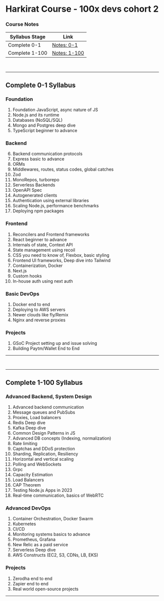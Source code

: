 # Harkirat Course - 100x devs cohort 2

### Course Notes

| Syllabus Stage  | Link                                                                                         |
|-----------------|----------------------------------------------------------------------------------------------|
| Complete 0-1   | [Notes: 0-1](https://github.com/nandini-gangrade/100x-devs-cohort-0-100-Harkirat-Singh/tree/0-1) |
| Complete 1-100 | [Notes: 1-100](https://github.com/nandini-gangrade/100x-devs-cohort-0-100-Harkirat-Singh/tree/1-100) |

<br>

---

## Complete 0-1 Syllabus

### Foundation
1. Foundation JavaScript, async nature of JS
2. Node.js and its runtime
3. Databases (NoSQL/SQL)
4. Mongo and Postgres deep dive
5. TypeScript beginner to advance

### Backend
6. Backend communication protocols
7. Express basic to advance
8. ORMs
9. Middlewares, routes, status codes, global catches
10. Zod
11. MonoRepos, turborepo
12. Serverless Backends
13. OpenAPI Spec
14. Autogenerated clients
15. Authentication using external libraries
16. Scaling Node.js, performance benchmarks
17. Deploying npm packages

### Frontend
1. Reconcilers and Frontend frameworks
2. React beginner to advance
3. Internals of state, Context API
4. State management using recoil
5. CSS you need to know of, Flexbox, basic styling
6. Frontend UI frameworks, Deep dive into Tailwind
7. Containerization, Docker
8. Next.js
9. Custom hooks
10. In-house auth using next auth

### Basic DevOps
1. Docker end to end
2. Deploying to AWS servers
3. Newer clouds like fly/Remix
4. Nginx and reverse proxies

### Projects
1. GSoC Project setting up and issue solving
2. Building Paytm/Wallet End to End

---
<br>

---

## Complete 1-100 Syllabus

### Advanced Backend, System Design
1. Advanced backend communication
2. Message queues and PubSubs
3. Proxies, Load balancers
4. Redis Deep dive
5. Kafka Deep dive
6. Common Design Patterns in JS
7. Advanced DB concepts (Indexing, normalization)
8. Rate limiting
9. Captchas and DDoS protection
10. Sharding, Replication, Resiliency
11. Horizontal and vertical scaling
12. Polling and WebSockets
13. Grpc
14. Capacity Estimation
15. Load Balancers
16. CAP Theorem
17. Testing Node.js Apps in 2023
18. Real-time communication, basics of WebRTC

### Advanced DevOps
1. Container Orchestration, Docker Swarm
2. Kubernetes
3. CI/CD
4. Monitoring systems basics to advance
5. Prometheus, Grafana
6. New Relic as a paid service
7. Serverless Deep dive
8. AWS Constructs (EC2, S3, CDNs, LB, EKS)

### Projects
1. Zerodha end to end
2. Zapier end to end
3. Real world open-source projects

---
